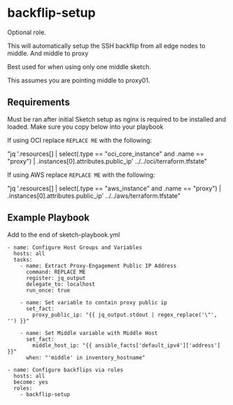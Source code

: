 backflip-setup
=========

Optional role.

This will automatically setup the SSH backflip from all edge nodes to middle. And middle to proxy

Best used for when using only one middle sketch.

This assumes you are pointing middle to proxy01.

Requirements
------------

Must be ran after initial Sketch setup as nginx is required to be installed and loaded. Make sure you copy below into your playbook

If using OCI replace `REPLACE ME` with the following:

"jq '.resources[] | select(.type == \"oci_core_instance\" and .name == \"proxy\") | .instances[0].attributes.public_ip' ../../oci/terraform.tfstate"

If using AWS replace `REPLACE ME` with the following:

"jq '.resources[] | select(.type == \"aws_instance\" and .name == \"proxy\") | .instances[0].attributes.public_ip' ../../aws/terraform.tfstate"

Example Playbook
----------------

Add to the end of sketch-playbook.yml 

```
- name: Configure Host Groups and Variables
  hosts: all
  tasks:
    - name: Extract Proxy-Engagement Public IP Address
      command: REPLACE ME
      register: jq_output
      delegate_to: localhost
      run_once: true

    - name: Set variable to contain proxy public ip
      set_fact:
        proxy_public_ip: "{{ jq_output.stdout | regex_replace('\"', '') }}"
    
    - name: Set Middle variable with Middle Host
      set_fact:
        middle_host_ip: "{{ ansible_facts['default_ipv4']['address'] }}"
      when: "'middle' in inventory_hostname"

- name: Configure backflips via roles
  hosts: all
  become: yes
  roles:
    - backflip-setup
```
